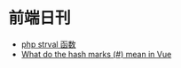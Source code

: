 # 前端日刊

* [php strval 函数](https://www.runoob.com/php/php-strval-function.html)
* [What do the hash marks (#) mean in Vue](https://stackoverflow.com/questions/63731076/what-do-the-hash-marks-mean-in-vue)
